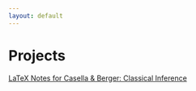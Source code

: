 ```yaml
---
layout: default
---
```


# Projects

<!---[Approximating the Average Length of a Chord in the Unit Circle](https://github.com/MilesMoran/Small-Projects/tree/master/Chord%20Length)
![image](../assets/images/chord.png)--->

[LaTeX Notes for Casella & Berger: Classical Inference](https://bookdown.org/moramile/Classical-Inference/)

